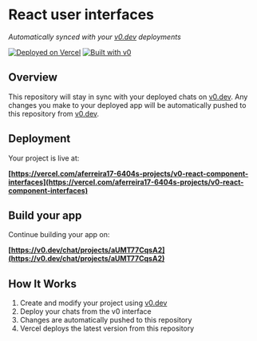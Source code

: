 # React user interfaces

*Automatically synced with your [v0.dev](https://v0.dev) deployments*

[![Deployed on Vercel](https://img.shields.io/badge/Deployed%20on-Vercel-black?style=for-the-badge&logo=vercel)](https://vercel.com/aferreira17-6404s-projects/v0-react-component-interfaces)
[![Built with v0](https://img.shields.io/badge/Built%20with-v0.dev-black?style=for-the-badge)](https://v0.dev/chat/projects/aUMT77CqsA2)

## Overview

This repository will stay in sync with your deployed chats on [v0.dev](https://v0.dev).
Any changes you make to your deployed app will be automatically pushed to this repository from [v0.dev](https://v0.dev).

## Deployment

Your project is live at:

**[https://vercel.com/aferreira17-6404s-projects/v0-react-component-interfaces](https://vercel.com/aferreira17-6404s-projects/v0-react-component-interfaces)**

## Build your app

Continue building your app on:

**[https://v0.dev/chat/projects/aUMT77CqsA2](https://v0.dev/chat/projects/aUMT77CqsA2)**

## How It Works

1. Create and modify your project using [v0.dev](https://v0.dev)
2. Deploy your chats from the v0 interface
3. Changes are automatically pushed to this repository
4. Vercel deploys the latest version from this repository
